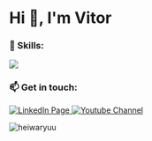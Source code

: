 <h1 align="left">Hi 👋, I'm Vitor</h1>
<p align="left"> <a href="https://github.com/ryo-ma/github-profile-trophy"></a> </p>

<h3 align="left">🌱 Skills:</h3>
<p align="left">
  <a href="https://skillicons.dev">
    <img src="https://skillicons.dev/icons?i=git,kubernetes,docker,mysql,postgres,aws,vim,neovim,python,c" />
  </a>

  <h3 align="left">📫 Get in touch:</h3>
  <a href="https://www.linkedin.com/in/vitorclima/" target="_blank">
    <img src="https://skillicons.dev/icons?i=linkedin" alt="LinkedIn Page"/>
  </a>
  <a href="https://www.youtube.com/@horseyddtank424" target="_blank">
    <img src="https://i.imgur.com/uyG7gGw.png" alt="Youtube Channel"/>
  </a>
  
  <p>
  </p>

<p>
  
<img align="left" src="https://github-readme-stats.vercel.app/api/top-langs?username=heiwaryuu&show_icons=true&locale=en&layout=compact" alt="heiwaryuu" />
</p>
